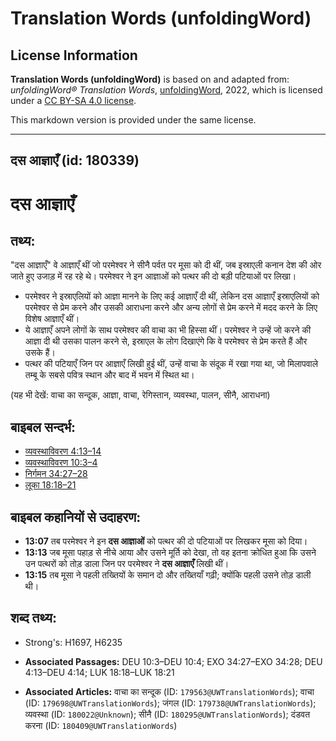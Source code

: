 # Translation Words (unfoldingWord)

## License Information

**Translation Words (unfoldingWord)** is based on and adapted from: _unfoldingWord® Translation Words_, [unfoldingWord](https://unfoldingword.org/utw), 2022, which is licensed under a [CC BY-SA 4.0 license](https://creativecommons.org/licenses/by-sa/4.0/legalcode.en).

This markdown version is provided under the same license.



--------------------------------

## दस आज्ञाएँ (id: 180339)

दस आज्ञाएँ
==========

तथ्य:
-----

"दस आज्ञाएँ" वे आज्ञाएँ थीं जो परमेश्वर ने सीनै पर्वत पर मूसा को दी थीं, जब इस्राएली कनान देश की ओर जाते हुए उजाड़ में रह रहे थे। परमेश्वर ने इन आज्ञाओं को पत्थर की दो बड़ी पटियाओं पर लिखा।

* परमेश्वर ने इस्राएलियों को आज्ञा मानने के लिए कई आज्ञाएँ दी थीं, लेकिन दस आज्ञाएँ इस्राएलियों को परमेश्वर से प्रेम करने और उसकी आराधना करने और अन्य लोगों से प्रेम करने में मदद करने के लिए विशेष आज्ञाएँ थीं।
* ये आज्ञाएँ अपने लोगों के साथ परमेश्वर की वाचा का भी हिस्सा थीं। परमेश्वर ने उन्हें जो करने की आज्ञा दी थी उसका पालन करने से, इस्राएल के लोग दिखाएंगे कि वे परमेश्वर से प्रेम करते हैं और उसके हैं।
* पत्थर की पटियाएँ जिन पर आज्ञाएँ लिखी हुई थीं, उन्हें वाचा के संदूक में रखा गया था, जो मिलापवाले तम्बू के सबसे पवित्र स्थान और बाद में भवन में स्थित था।

(यह भी देखें: वाचा का सन्दूक, आज्ञा, वाचा, रेगिस्तान, व्यवस्था, पालन, सीनै, आराधना)

बाइबल सन्दर्भ:
--------------

* [व्यवस्थाविवरण 4:13–14](https://ref.ly/Deut4:13-Deut4:14)
* [व्यवस्थाविवरण 10:3–4](https://ref.ly/Deut10:3-Deut10:4)
* [निर्गमन 34:27–28](https://ref.ly/Exod34:27-Exod34:28)
* [लूका 18:18–21](https://ref.ly/Luke18:18-Luke18:21)

बाइबल कहानियों से उदाहरण:
-------------------------

* **13:07** तब परमेश्वर ने इन **दस आज्ञाओं** को पत्थर की दो पटियाओं पर लिखकर मूसा को दिया।
* **13:13** जब मूसा पहाड़ से नीचे आया और उसने मूर्ति को देखा, तो वह इतना क्रोधित हुआ कि उसने उन पत्थरों को तोड़ डाला जिन पर परमेश्वर ने **दस आज्ञाएँ** लिखी थीं।
* **13:15** तब मूसा ने पहली तख्तियों के समान दो और तख्तियाँ गढ़ी; क्योंकि पहली उसने तोड़ डाली थी।

शब्द तथ्य:
----------

* Strong's: H1697, H6235

* **Associated Passages:** DEU 10:3–DEU 10:4; EXO 34:27–EXO 34:28; DEU 4:13–DEU 4:14; LUK 18:18–LUK 18:21
* **Associated Articles:** वाचा का सन्दूक (ID: `179563@UWTranslationWords`); वाचा (ID: `179698@UWTranslationWords`); जंगल (ID: `179738@UWTranslationWords`); व्यवस्था (ID: `180022@Unknown`); सीनै (ID: `180295@UWTranslationWords`); दंडवत करना (ID: `180409@UWTranslationWords`)

